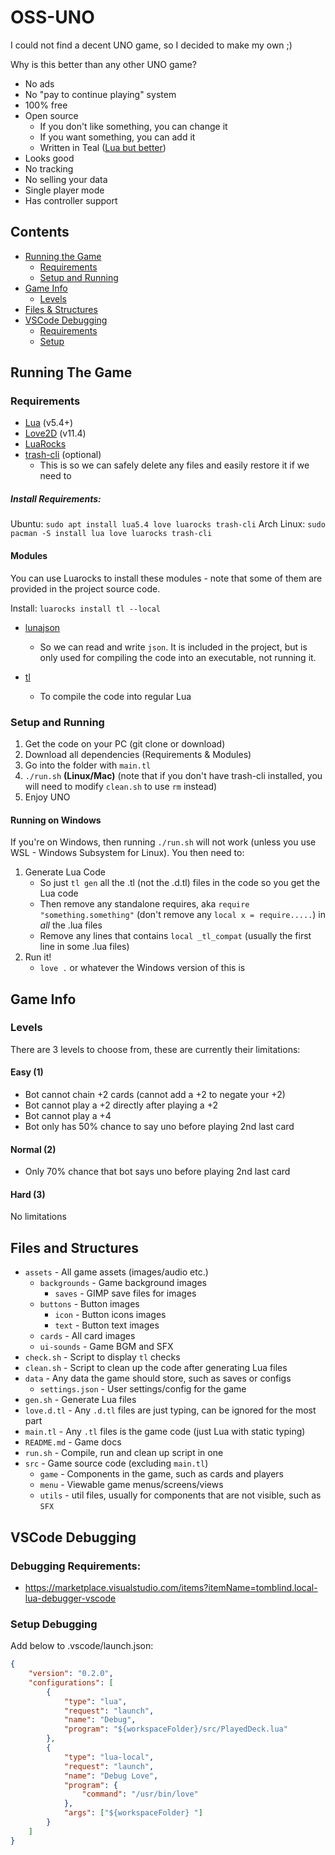 # OSS-UNO

I could not find a decent UNO game, so I decided to make my own ;)

Why is this better than any other UNO game?

- No ads
- No "pay to continue playing" system
- 100% free
- Open source
  - If you don't like something, you can change it
  - If you want something, you can add it
  - Written in Teal ([Lua but better](https://youtu.be/ooQ-_9YQVw0))
- Looks good
- No tracking
- No selling your data
- Single player mode
- Has controller support

## Contents

- [Running the Game](#running-the-game)
  - [Requirements](#requirements)
  - [Setup and Running](#setup-and-running)
- [Game Info](#game-info)
  - [Levels](#levels)
- [Files & Structures](#files-and-structures)
- [VSCode Debugging](#vscode-debugging)
  - [Requirements](#debugging-requirements)
  - [Setup](#setup-debugging)

## Running The Game

### Requirements

- [Lua](https://www.lua.org) (v5.4+)
- [Love2D](https://love2d.org) (v11.4)
- [LuaRocks](https://luarocks.org)
- [trash-cli](https://github.com/andreafrancia/trash-cli) (optional)
  - This is so we can safely delete any files and easily restore it if we need to

##### Install Requirements:

Ubuntu: `sudo apt install lua5.4 love luarocks trash-cli`
Arch Linux: `sudo pacman -S install lua love luarocks trash-cli`

#### Modules

You can use Luarocks to install these modules - note that some of them are provided in the project source code.

Install: `luarocks install tl --local`

- [lunajson](https://luarocks.org/modules/grafi/lunajson)

  - So we can read and write `json`. It is included in the project, but is only used for compiling the code into an executable, not running it.

- [tl](https://github.com/teal-language/tl)
  - To compile the code into regular Lua

<!-- ##### Install Modules:

1. `alias luai="luarocks install --local"`
2. `luai tl && luai lunajson` -->

### Setup and Running

1. Get the code on your PC (git clone or download)
1. Download all dependencies (Requirements & Modules)
1. Go into the folder with `main.tl`
1. `./run.sh` **(Linux/Mac)** (note that if you don't have trash-cli installed, you will need to modify `clean.sh` to use `rm` instead)
1. Enjoy UNO

#### Running on Windows

If you're on Windows, then running `./run.sh` will not work (unless you use WSL - Windows Subsystem for Linux). You then need to:

1. Generate Lua Code
   - So just `tl gen` all the .tl (not the .d.tl) files in the code so you get the Lua code
   - Then remove any standalone requires, aka `require "something.something"` (don't remove any `local x = require.....`) in _all_ the .lua files
   - Remove any lines that contains `local _tl_compat` (usually the first line in some .lua files)
1. Run it!
   - `love .` or whatever the Windows version of this is

## Game Info

### Levels

There are 3 levels to choose from, these are currently their limitations:

#### Easy (1)

- Bot cannot chain +2 cards (cannot add a +2 to negate your +2)
- Bot cannot play a +2 directly after playing a +2
- Bot cannot play a +4
- Bot only has 50% chance to say uno before playing 2nd last card

#### Normal (2)

- Only 70% chance that bot says uno before playing 2nd last card

#### Hard (3)

No limitations

## Files and Structures

- `assets` - All game assets (images/audio etc.)
  - `backgrounds` - Game background images
    - `saves` - GIMP save files for images
  - `buttons` - Button images
    - `icon` - Button icons images
    - `text` - Button text images
  - `cards` - All card images
  - `ui-sounds` - Game BGM and SFX
- `check.sh` - Script to display `tl` checks
- `clean.sh` - Script to clean up the code after generating Lua files
- `data` - Any data the game should store, such as saves or configs
  - `settings.json` - User settings/config for the game
- `gen.sh` - Generate Lua files
- `love.d.tl` - Any `.d.tl` files are just typing, can be ignored for the most part
- `main.tl` - Any `.tl` files is the game code (just Lua with static typing)
- `README.md` - Game docs
- `run.sh` - Compile, run and clean up script in one
- `src` - Game source code (excluding `main.tl`)
  - `game` - Components in the game, such as cards and players
  - `menu` - Viewable game menus/screens/views
  - `utils` - util files, usually for components that are not visible, such as `SFX`

## VSCode Debugging

### Debugging Requirements:

- https://marketplace.visualstudio.com/items?itemName=tomblind.local-lua-debugger-vscode

### Setup Debugging

Add below to .vscode/launch.json:

```json
{
	"version": "0.2.0",
	"configurations": [
		{
			"type": "lua",
			"request": "launch",
			"name": "Debug",
			"program": "${workspaceFolder}/src/PlayedDeck.lua"
		},
		{
			"type": "lua-local",
			"request": "launch",
			"name": "Debug Love",
			"program": {
				"command": "/usr/bin/love"
			},
			"args": ["${workspaceFolder} "]
		}
	]
}
```
